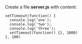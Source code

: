 Create a file <a type="workspace/new-file">**server.js** with content:

```
setTimeout(function() {
  console.log('one');
  console.log('two');
  console.log('three');
  setTimeout(function() {}, 1000)
}, 100)
```
</a>